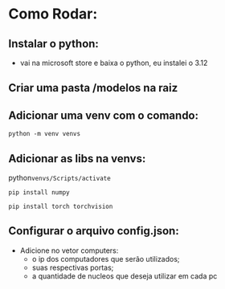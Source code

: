# Como Rodar:

## Instalar o python:
- vai na microsoft store e baixa o python, eu instalei o 3.12

## Criar uma pasta /modelos na raiz

## Adicionar uma venv com o comando:

``` python -m venv venvs ```

## Adicionar as libs na venvs:

python``` venvs/Scripts/activate ```

``` pip install numpy ```

``` pip install torch torchvision ```

## Configurar o arquivo config.json:
- Adicione no vetor computers:
  - o ip dos computadores que serão utilizados;
  - suas respectivas portas;
  - a quantidade de nucleos que deseja utilizar em cada pc

